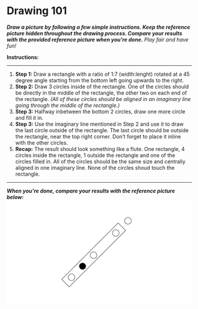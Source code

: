 # Drawing 101

***Draw a picture by following a few simple instructions.
Keep the reference picture hidden throughout the drawing process.
Compare your results with the provided reference picture when you're done.***
*Play fair and have fun!*

**Instructions:**
***
1. **Step 1:** Draw a rectangle with a ratio of 1:7 (width:lenght) rotated at a 45 degree angle starting from the bottom left going upwards to the right.
2. **Step 2:** Draw 3 circles inside of the rectangle. One of the circles should be directly in the middle of the rectangle, the other two on each end of the rectangle. *(All of these circles should be aligned in an imaginary line going through the middle of the rectangle.)*
3. **Step 3:** Halfway inbetween the bottom 2 circles, draw one more circle and fill it in.
4. **Step 3:** Use the imaginary line mentioned in Step 2 and use it to draw the last circle outside of the rectangle. The last circle should be outside the rectangle, near the top right corner. Don't forget to place it inline with the other circles.
5. **Recap:** The result should look something like a flute. One rectangle, 4 circles inside the rectangle, 1 outside the rectangle and one of the circles filled in. All of the circles should be the same size and centrally aligned in one imaginary line. None of the circles shoud touch the rectangle.
***
***When you're done, compare your results with the reference picture below:***
![Reference picture](img/reference-picture.png)
